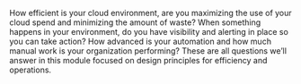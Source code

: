 How efficient is your cloud environment, are you maximizing the use of your cloud spend and minimizing the amount of waste? When something happens in your environment, do you have visibility and alerting in place so you can take action? How advanced is your automation and how much manual work is your organization performing? These are all questions we’ll answer in this module focused on design principles for efficiency and operations.